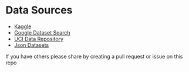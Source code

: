# Data Sources

- [Kaggle](https://www.kaggle.com/datasets)
- [Google Dataset Search](https://datasetsearch.research.google.com/)
- [UCI Data Repository](https://archive.ics.uci.edu/ml/index.php)
- [Json Datasets](https://github.com/jdorfman/awesome-json-datasets)

If you have others please share by creating a pull request or issue on this repo

